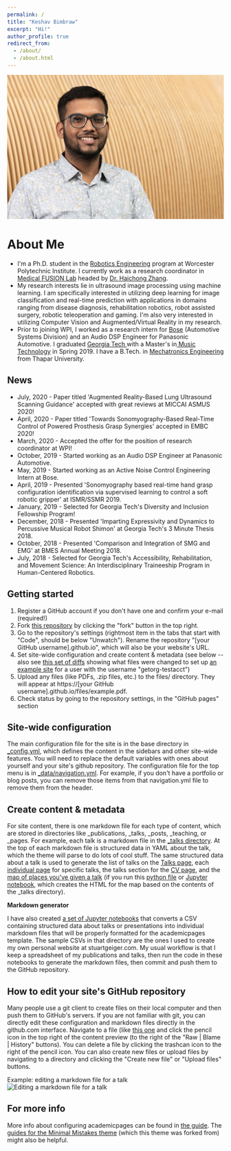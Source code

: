 ```yaml
---
permalink: /
title: "Keshav Bimbraw"
excerpt: "Hi!"
author_profile: true
redirect_from: 
  - /about/
  - /about.html
---
```


<img src="../images/thumbnail_image.jpg" alt="Georgia Tech">

About Me
======
<ul>
  <li>I'm a Ph.D. student in the <a href="https://www.wpi.edu/academics/study/robotics-engineering-phd">Robotics Engineering</a> program at Worcester Polytechnic Institute. I currently work as a research coordinator in <a href="https://medicalfusionlab.wordpress.com/">Medical FUSION Lab</a> headed by <a href="https://www.wpi.edu/people/faculty/hzhang10">Dr. Haichong Zhang</a>.</li>
  <li>My research interests lie in ultrasound image processing using machine learning. I am specifically interested in utilizing deep learning for image classification and real-time prediction with applications in domains ranging from disease diagnosis, rehabilitation robotics, robot assisted surgery, robotic teleoperation and gaming. I'm also very interested in utilizing Computer Vision and Augmented/Virtual Reality in my research. </li>
  <li>Prior to joining WPI, I worked as a research intern for <a href="https://automotive.bose.com/">Bose</a> (Automotive Systems Division) and an Audio DSP Engineer for Panasonic Automotive. I graduated <a href="https://www.news.gatech.edu/2018/11/06/getting-know-georgia-tech-keshav-bimbraw"> Georgia Tech </a> with a Master's in<a href="https://gtcmt.gatech.edu/robotic-musicianship"> Music Technology</a> in Spring 2019. I have a B.Tech. in <a href="http://www.thapar.edu/programmes/pages/btech-in-mechatronics"> Mechatronics Engineering</a> from Thapar University.</li>
</ul>

News
------
<ul>
  <li>July, 2020 - Paper titled 'Augmented Reality-Based Lung Ultrasound Scanning Guidance' accepted with great reviews at MICCAI ASMUS 2020!</li>
  <li>April, 2020 - Paper titled 'Towards Sonomyography-Based Real-Time Control of Powered Prosthesis Grasp Synergies' accepted in EMBC 2020!</li>
  <li>March, 2020 - Accepted the offer for the position of research coordinator at WPI!</li>
  <li>October, 2019 - Started working as an Audio DSP Engineer at Panasonic Automotive.</li>
  <li>May, 2019 - Started working as an Active Noise Control Engineering Intern at Bose.</li>
  <li>April, 2019 - Presented 'Sonomyography based real-time hand grasp configuration identification via supervised learning to control a soft robotic gripper' at ISMR/SSMR 2019.</li>
  <li>January, 2019 - Selected for Georgia Tech's Diversity and Inclusion Fellowship Program!</li>
  <li>December, 2018 - Presented 'Imparting Expressivity and Dynamics to Percussive Musical Robot Shimon' at Georgia Tech's 3 Minute Thesis 2018.</li>
  <li>October, 2018 - Presented 'Comparison and Integration of SMG and EMG' at BMES Annual Meeting 2018.</li>
  <li>July, 2018 - Selected for Georgia Tech's Accessibility, Rehabilitation, and Movement Science: An Interdisciplinary Traineeship Program in Human-Centered Robotics.</li>
</ul>

Getting started
------
1. Register a GitHub account if you don't have one and confirm your e-mail (required!)
1. Fork [this repository](https://github.com/academicpages/academicpages.github.io) by clicking the "fork" button in the top right. 
1. Go to the repository's settings (rightmost item in the tabs that start with "Code", should be below "Unwatch"). Rename the repository "[your GitHub username].github.io", which will also be your website's URL.
1. Set site-wide configuration and create content & metadata (see below -- also see [this set of diffs](http://archive.is/3TPas) showing what files were changed to set up [an example site](https://getorg-testacct.github.io) for a user with the username "getorg-testacct")
1. Upload any files (like PDFs, .zip files, etc.) to the files/ directory. They will appear at https://[your GitHub username].github.io/files/example.pdf.  
1. Check status by going to the repository settings, in the "GitHub pages" section

Site-wide configuration
------
The main configuration file for the site is in the base directory in [_config.yml](https://github.com/academicpages/academicpages.github.io/blob/master/_config.yml), which defines the content in the sidebars and other site-wide features. You will need to replace the default variables with ones about yourself and your site's github repository. The configuration file for the top menu is in [_data/navigation.yml](https://github.com/academicpages/academicpages.github.io/blob/master/_data/navigation.yml). For example, if you don't have a portfolio or blog posts, you can remove those items from that navigation.yml file to remove them from the header. 

Create content & metadata
------
For site content, there is one markdown file for each type of content, which are stored in directories like _publications, _talks, _posts, _teaching, or _pages. For example, each talk is a markdown file in the [_talks directory](https://github.com/academicpages/academicpages.github.io/tree/master/_talks). At the top of each markdown file is structured data in YAML about the talk, which the theme will parse to do lots of cool stuff. The same structured data about a talk is used to generate the list of talks on the [Talks page](https://academicpages.github.io/talks), each [individual page](https://academicpages.github.io/talks/2012-03-01-talk-1) for specific talks, the talks section for the [CV page](https://academicpages.github.io/cv), and the [map of places you've given a talk](https://academicpages.github.io/talkmap.html) (if you run this [python file](https://github.com/academicpages/academicpages.github.io/blob/master/talkmap.py) or [Jupyter notebook](https://github.com/academicpages/academicpages.github.io/blob/master/talkmap.ipynb), which creates the HTML for the map based on the contents of the _talks directory).

**Markdown generator**

I have also created [a set of Jupyter notebooks](https://github.com/academicpages/academicpages.github.io/tree/master/markdown_generator
) that converts a CSV containing structured data about talks or presentations into individual markdown files that will be properly formatted for the academicpages template. The sample CSVs in that directory are the ones I used to create my own personal website at stuartgeiger.com. My usual workflow is that I keep a spreadsheet of my publications and talks, then run the code in these notebooks to generate the markdown files, then commit and push them to the GitHub repository.

How to edit your site's GitHub repository
------
Many people use a git client to create files on their local computer and then push them to GitHub's servers. If you are not familiar with git, you can directly edit these configuration and markdown files directly in the github.com interface. Navigate to a file (like [this one](https://github.com/academicpages/academicpages.github.io/blob/master/_talks/2012-03-01-talk-1.md) and click the pencil icon in the top right of the content preview (to the right of the "Raw | Blame | History" buttons). You can delete a file by clicking the trashcan icon to the right of the pencil icon. You can also create new files or upload files by navigating to a directory and clicking the "Create new file" or "Upload files" buttons. 

Example: editing a markdown file for a talk
![Editing a markdown file for a talk](/images/editing-talk.png)

For more info
------
More info about configuring academicpages can be found in [the guide](https://academicpages.github.io/markdown/). The [guides for the Minimal Mistakes theme](https://mmistakes.github.io/minimal-mistakes/docs/configuration/) (which this theme was forked from) might also be helpful.
